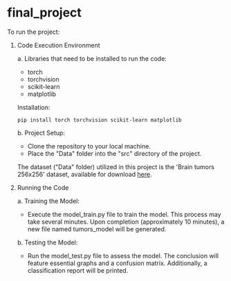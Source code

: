 # final_project

To run the project:

1. Code Execution Environment

   a. Libraries that need to be installed to run the code:

   - torch
   - torchvision
   - scikit-learn
   - matplotlib

   Installation:

   `pip install torch torchvision scikit-learn matplotlib`

   b. Project Setup:

   - Clone the repository to your local machine.
   - Place the "Data" folder into the "src" directory of the project.

   The dataset ("Data" folder) utilized in this project is the 'Brain tumors 256x256' dataset, available for download [here](https://www.kaggle.com/datasets/thomasdubail/brain-tumors-256x256/code).

2. Running the Code

   a. Training the Model:

   - Execute the model_train.py file to train the model. This process may take several minutes. Upon completion (approximately 10 minutes), a new file named tumors_model will be generated.

   b. Testing the Model:

   - Run the model_test.py file to assess the model. The conclusion will feature essential graphs and a confusion matrix. Additionally, a classification report will be printed.

